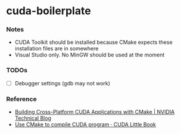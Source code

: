 cuda-boilerplate
================
### Notes
- CUDA Toolkit should be installed because CMake expects these installation files are in somewhere
- Visual Studio only. No MinGW should be used at the moment

### TODOs
- [ ] Debugger settings (gdb may not work)

### Reference
- [Building Cross-Platform CUDA Applications with CMake | NVIDIA Technical Blog](https://developer.nvidia.com/blog/building-cuda-applications-cmake/)
- [Use CMake to compile CUDA program · CUDA Little Book](https://nanxiao.gitbooks.io/cuda-little-book/content/posts/use-cmake-to-compile-cuda-program.html)
